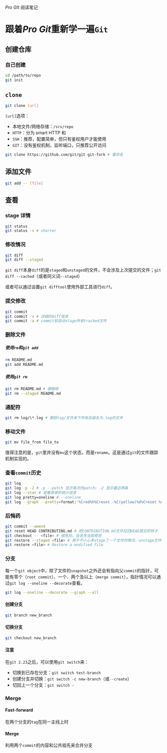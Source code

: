 _Pro GIt_ 阅读笔记

# 跟着*Pro Git*重新学一遍`Git`

## 创建仓库

### 自己创建

```bash
cd /path/to/repo
git init
```

## `clone`

```bash
git clone [url]
```

`[url]`选项：

- 本地文件/网络存储：`/srv/repo`
- `HTTP`：分为 smart HTTP 和
- `SSH`：推荐，配置简单，但只有鉴权用户才能使用
- `GIT`：没有鉴权机制，监听端口，只推荐公开访问

```bash
git clone https://github.com/git/git git-fork # 重命名
```

## 添加文件

```bash
git add -- [file]
```

## 查看

### stage 详情

```bash
git status
git status -s # shorter
```

### 修改情况

```bash
git diff
git diff --staged
```

`git diff`本身`diff`的是`staged`和`unstaged`的文件，不会涉及上次提交的文件；`git diff --cached`（或者同义词`--staged`）

或者可以通过设置`git difftool`使用外部工具进行`diff`。

### 提交修改

```bash
git commit
git commit -v # 详细的diff信息
git commit -a # commit前自动stage所有tracked文件
```

### 删除文件

##### 使用`rm`和`git add`

```bash
rm README.md
git add README.md
```

##### 使用`git rm`

```bash
git rm README.md # 硬删除
git rm --staged README.md
```

### 通配符

```bash
git rm log/\*.log # 删除log/文件夹下所有后缀名为.log的文件
```

### 移动文件

```bash
git mv file_from file_to
```

值得注意的是，`git`里并没有`mv`这个状态，而是`rename`。这是通过`git`的文件跟踪机制实现的。

### 查看`commit`历史

```bash
git log
git log -p -2 # -p --patch 显示每次的patch; -2 显示最近两条
git log --stat # 查看简单的统计信息
git log pretty=oneline # --oneline
git log --graph --pretty=format:'%Cred%h%Creset -%C(yellow)%d%Creset %s %Cgreen(%cr) %C(bold blue)<%an>%Creset' --abbrev-commit
```

### 后悔药

```bash
git commit --amend
git reset HEAD CONTRIBUTING.md # 把CONTRIBUTION.md文件拉回HEAD提交的样子
git checkout -- <file> # 很危险，会丢失当前修改
git restore --staged <file> # 用于不小心多stage了一个文件的情况，unstage文件但不丢失修改
git restore <file> # Restore a modified file
```

### 分支

每一个`git object`中，除了文件的`snapshot`之外还会有指向父`commit`的指针，可能有零个（`root commit`）、一个、两个及以上（`merge commit`），指针情况可以通过`git log --oneline --decorate`查看。

```bash
git log --oneline --decorate --graph --all
```

#### 创建分支

```bash
git branch new_branch
```

#### 切换分支

```bash
git checkout new_branch
```

#### 注意

在`git 2.23`之后，可以使用`git switch`来：

- 切换到已存在分支：`git switch test-branch`
- 创建分支并切换：`git switch -c new-branch`（或`--create`）
- 切回上一个分支：`git switch -`

### Merge

#### Fast-forward

在两个分支的`tag`在同一主线上时

#### Merge

利用两个`commit`的内容和公共祖先来合并分支
